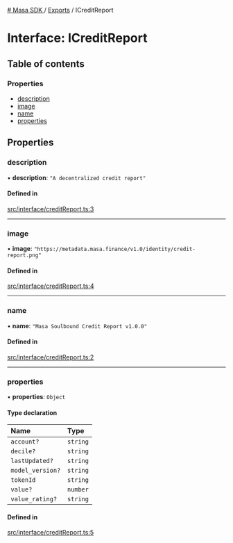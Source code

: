 [# Masa SDK
](../README.md) / [Exports](../modules.md) / ICreditReport

# Interface: ICreditReport

## Table of contents

### Properties

- [description](ICreditReport.md#description)
- [image](ICreditReport.md#image)
- [name](ICreditReport.md#name)
- [properties](ICreditReport.md#properties)

## Properties

### description

• **description**: ``"A decentralized credit report"``

#### Defined in

[src/interface/creditReport.ts:3](https://github.com/masa-finance/masa-sdk/blob/4b42f69/src/interface/creditReport.ts#L3)

___

### image

• **image**: ``"https://metadata.masa.finance/v1.0/identity/credit-report.png"``

#### Defined in

[src/interface/creditReport.ts:4](https://github.com/masa-finance/masa-sdk/blob/4b42f69/src/interface/creditReport.ts#L4)

___

### name

• **name**: ``"Masa Soulbound Credit Report v1.0.0"``

#### Defined in

[src/interface/creditReport.ts:2](https://github.com/masa-finance/masa-sdk/blob/4b42f69/src/interface/creditReport.ts#L2)

___

### properties

• **properties**: `Object`

#### Type declaration

| Name | Type |
| :------ | :------ |
| `account?` | `string` |
| `decile?` | `string` |
| `lastUpdated?` | `string` |
| `model_version?` | `string` |
| `tokenId` | `string` |
| `value?` | `number` |
| `value_rating?` | `string` |

#### Defined in

[src/interface/creditReport.ts:5](https://github.com/masa-finance/masa-sdk/blob/4b42f69/src/interface/creditReport.ts#L5)
